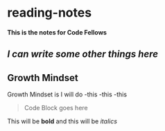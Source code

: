 # reading-notes
#### This is the notes for Code Fellows

## *I can write some other things here*

## Growth Mindset
Growth Mindset is
I will do
-this
-this
-this

> Code Block goes here

This will be **bold** and this will be *italics*

